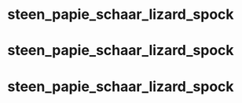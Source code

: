 # steen_papie_schaar_lizard_spock
# steen_papie_schaar_lizard_spock
# steen_papie_schaar_lizard_spock
